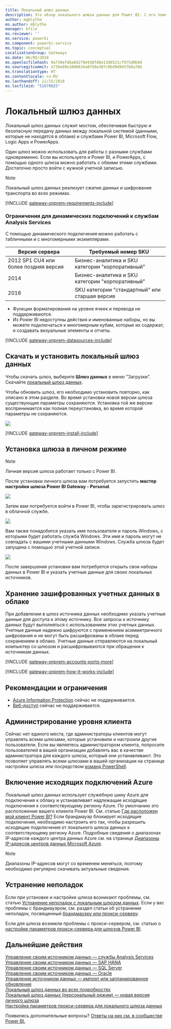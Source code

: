 ```yaml
---
title: Локальный шлюз данных
description: Это обзор локального шлюза данных для Power BI. С его помощью можно работать с источниками данных DirectQuery. Кроме того, этот шлюз можно использовать для обновления облачных наборов данных с локальными данными.
author: mgblythe
ms.author: mblythe
manager: kfile
ms.reviewer: ''
ms.service: powerbi
ms.component: powerbi-service
ms.topic: conceptual
LocalizationGroup: Gateways
ms.date: 06/05/2018
ms.openlocfilehash: 9a739efdba84279e938fd8e13d6521cf975d0b9d
ms.sourcegitcommit: a739a99e1006834a0f56e387c0bd9d945fb8a76b
ms.translationtype: HT
ms.contentlocale: ru-RU
ms.lasthandoff: 11/15/2018
ms.locfileid: "51679025"
---
```

# <a name="on-premises-data-gateway"></a>Локальный шлюз данных

Локальный шлюз данных служит мостом, обеспечивая быструю и безопасную передачу данных между локальной системой (данными, которые не находятся в облаке) и службами Power BI, Microsoft Flow, Logic Apps и PowerApps.

Один шлюз можно использовать для работы с разными службами одновременно. Если вы используете и Power BI, и PowerApps, с помощью одного шлюза можно работать с обеими этими службами. Достаточно просто войти с нужной учетной записью.

> [!NOTE]
> Локальный шлюз данных реализует сжатие данных и шифрование транспорта во всех режимах.

<!-- Shared Requirements Include -->
[!INCLUDE [gateway-onprem-requirements-include](./includes/gateway-onprem-requirements-include.md)]

### <a name="limitations-of-analysis-services-live-connections"></a>Ограничения для динамических подключений к службам Analysis Services

С помощью динамического подключения можно работать с табличными и с многомерными экземплярами.

| **Версия сервера** | **Требуемый номер SKU** |
| --- | --- |
| 2012 SP1 CU4 или более поздняя версия |Бизнес-аналитика и SKU категории "корпоративный" |
| 2014 |Бизнес-аналитика и SKU категории "корпоративный" |
| 2016 |SKU категории "стандартный" или старшая версия |

* Функции форматирования на уровне ячеек и перевода не поддерживаются.
* Из Power BI недоступны действия и именованные наборы, но вы можете подключаться к многомерным кубам, которые их содержат, и создавать визуальные элементы и отчеты.

<!-- Shared Install steps Include -->
[!INCLUDE [gateway-onprem-datasources-include](./includes/gateway-onprem-datasources-include.md)]

## <a name="download-and-install-the-on-premises-data-gateway"></a>Скачать и установить локальный шлюз данных

Чтобы скачать шлюз, выберите **Шлюз данных** в меню "Загрузки". Скачайте [локальный шлюз данных](http://go.microsoft.com/fwlink/?LinkID=820925).

Чтобы обновить шлюз, его необходимо установить повторно, как описано в этом разделе. Во время установки новой версии шлюза существующие параметры сохраняются. Установка той же версии воспринимается как полная переустановка, во время которой параметры не сохраняются.

![](media/service-gateway-onprem/powerbi-download-data-gateway.png)

<!-- Shared Install steps Include -->
[!INCLUDE [gateway-onprem-install-include](./includes/gateway-onprem-install-include.md)]

## <a name="install-the-gateway-in-personal-mode"></a>Установка шлюза в личном режиме

> [!NOTE]
> Личная версия шлюза работает только с Power BI.

После установки личного шлюза вам потребуется запустить **мастер настройки шлюза Power BI Gateway - Personal**.

![](media/service-gateway-onprem/personal-gateway-launch-configuration.png)

Затем вам потребуется войти в Power BI, чтобы зарегистрировать шлюз в облачной службе.

![](media/service-gateway-onprem/personal-gateway-signin.png)

Вам также понадобится указать имя пользователя и пароль Windows, с которыми будет работать служба Windows. Эти имя и пароль могут не совпадать с вашими учетными данными Windows. Служба шлюза будет запущена с помощью этой учетной записи.

![](media/service-gateway-onprem/personal-gateway-windows-service.png)

После завершения установки вам потребуется открыть свои наборы данных в Power BI и указать учетные данные для своих локальных источников.

<a name="credentials"></a>

## <a name="storing-encrypted-credentials-in-the-cloud"></a>Хранение зашифрованных учетных данных в облаке

При добавлении в шлюз источника данных необходимо указать учетные данные для доступа к этому источнику. Все запросы к источнику данных будут выполняться с использованием этих учетных данных. Учетные данные надежно шифруются с применением асимметричного шифрования и не могут быть расшифрованы в облаке перед сохранением в облако. Учетные данные отправляются на локальный компьютер со шлюзом и расшифровываются при обращении к источникам данных.

<!-- Account and Port information -->
[!INCLUDE [gateway-onprem-accounts-ports-more](./includes/gateway-onprem-accounts-ports-more.md)]

<!-- How the gateway works -->
[!INCLUDE [gateway-onprem-how-it-works-include](./includes/gateway-onprem-how-it-works-include.md)]

## <a name="limitations-and-considerations"></a>Рекомендации и ограничения

* [Azure Information Protection](https://docs.microsoft.com/microsoft-365/enterprise/protect-files-with-aip
) сейчас не поддерживается.
* [Веб-доступ](https://products.office.com/en-us/access) сейчас не поддерживается.

## <a name="tenant-level-administration"></a>Администрирование уровня клиента

Сейчас нет единого места, где администраторы клиентов могут управлять всеми шлюзами, которые установили и настроили другие пользователи.  Если вы являетесь администратором клиента, попросите пользователей в вашей организации добавлять вас в качестве администратора для каждого шлюза, который они устанавливают. Это позволяет управлять всеми шлюзами в вашей организации на странице настройки шлюза или посредством [команд PowerShell](https://docs.microsoft.com/power-bi/service-gateway-high-availability-clusters#powershell-support-for-gateway-clusters). 

## <a name="enabling-outbound-azure-connections"></a>Включение исходящих подключений Azure

Локальный шлюз данных использует служебную шину Azure для подключения к облаку и устанавливает надлежащие исходящие подключения к соответствующему региону Azure. По умолчанию это расположение вашего клиента Power BI. См. статью [Где расположен мой клиент Power BI?](https://powerbi.microsoft.com/en-us/documentation/powerbi-admin-where-is-my-tenant-located/)
Если брандмауэр блокирует исходящие подключения, необходимо настроить его так, чтобы разрешить исходящие подключения от локального шлюза данных к соответствующему региону Azure. Подробные сведения о диапазонах IP-адресов каждого центра данных Azure см. на странице [Диапазоны IP-адресов центров данных Microsoft Azure](https://www.microsoft.com/download/details.aspx?id=41653).
> [!NOTE]
> Диапазоны IP-адресов могут со временем меняться, поэтому необходимо регулярно скачивать актуальные сведения. 

## <a name="troubleshooting"></a>Устранение неполадок

Если при установке и настройке шлюза возникают проблемы, см. статью [Устранение неполадок с локальным шлюзом данных](service-gateway-onprem-tshoot.md). Если у вас проблемы с брандмауэром, см. раздел статьи об устранении неполадок, посвященный [брандмауэру или прокси-серверу](service-gateway-onprem-tshoot.md#firewall-or-proxy).

Если для шлюза возникли проблемы с прокси-сервером, см. статью о [настройке параметров прокси-сервера для шлюзов Power BI](service-gateway-proxy.md).

## <a name="next-steps"></a>Дальнейшие действия

[Управление своим источником данных — службы Analysis Services](service-gateway-enterprise-manage-ssas.md)  
[Управление своим источником данных — SAP HANA](service-gateway-enterprise-manage-sap.md)  
[Управление своим источником данных — SQL Server](service-gateway-enterprise-manage-sql.md)  
[Управление своим источником данных — Oracle](service-gateway-onprem-manage-oracle.md)  
[Управление источником данных — импорт или запланированное обновление](service-gateway-enterprise-manage-scheduled-refresh.md)  
[Локальный шлюз данных во всех подробностях](service-gateway-onprem-indepth.md)  
[Локальный шлюз данных (персональный режим) — новая версия личного шлюза](service-gateway-personal-mode.md)  
[Настройка параметров прокси-сервера для локального шлюза данных](service-gateway-proxy.md)  

Появились дополнительные вопросы? [Ответы на них см. в сообществе Power BI.](http://community.powerbi.com/)

